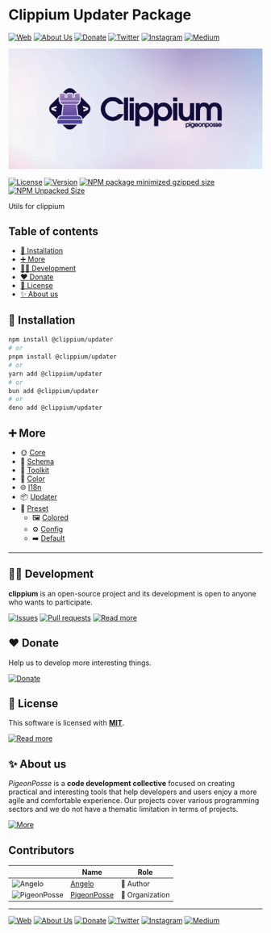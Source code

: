 # Clippium Updater Package

[![Web](https://img.shields.io/badge/Web-grey?style=for-the-badge&logoColor=white)](https://pigeonposse.com)
[![About Us](https://img.shields.io/badge/About%20Us-grey?style=for-the-badge&logoColor=white)](https://pigeonposse.com/about)
[![Donate](https://img.shields.io/badge/Donate-pink?style=for-the-badge&logoColor=white)](https://pigeonposse.com/contribute)
[![Twitter](https://img.shields.io/badge/Twitter-black?style=for-the-badge&logoColor=white&logo=twitter)](https://twitter.com/pigeonposse_)
[![Instagram](https://img.shields.io/badge/Instagram-black?style=for-the-badge&logoColor=white&logo=instagram)](https://www.instagram.com/pigeon.posse/)
[![Medium](https://img.shields.io/badge/Medium-black?style=for-the-badge&logoColor=white&logo=medium)](https://medium.com/@pigeonposse)

[![BANNER](https://github.com/pigeonposse/clippium/blob/main/docs/public/banner.png?raw=true)](https://clippium.pigeonposse.com/guide/core)

[![License](https://img.shields.io/github/license/pigeonposse/clippium?style=for-the-badge&color=green&logoColor=white)](/LICENSE)
[![Version](https://img.shields.io/npm/v/clippium?style=for-the-badge&color=blue&label=Version)](https://www.npmjs.com/package/clippium)
[![NPM package minimized gzipped size](https://img.shields.io/bundlejs/size/@clippium/updater?style=for-the-badge&color=orange&label=Minimized+size&logoColor=white)](https://www.npmjs.com/package/@clippium/updater)
[![NPM Unpacked Size](https://img.shields.io/npm/unpacked-size/@clippium/updater/1.0.0?style=for-the-badge&color=orange&logoColor=white)](https://www.npmjs.com/package/@clippium/updater)

Utils for clippium

## Table of contents

- [🔑 Installation](#-installation)
- [➕ More](#-more)
- [👨‍💻 Development](#-development)
- [❤️ Donate](#-donate)
- [📜 License](#-license)
- [✨ About us](#-about-us)




## 🔑 Installation

```bash 
npm install @clippium/updater
# or
pnpm install @clippium/updater
# or
yarn add @clippium/updater
# or
bun add @clippium/updater
# or
deno add @clippium/updater
```

## ➕ More

- 🌞 [Core](https://clippium.pigeonposse.com/guide/core)
- 📝 [Schema](https://clippium.pigeonposse.com/guide/schema)
- 🧰 [Toolkit](https://clippium.pigeonposse.com/guide/toolkit)
- 🎨 [Color](https://clippium.pigeonposse.com/guide/color)
- 🌐 [I18n](https://clippium.pigeonposse.com/guide/i18n)
- 📦 [Updater](https://clippium.pigeonposse.com/guide/updater)
- 💾 [Preset](https://clippium.pigeonposse.com/guide/preset)
  - 🖼️ [Colored](https://clippium.pigeonposse.com/guide/preset/colored)
  - ⚙️ [Config](https://clippium.pigeonposse.com/guide/preset/config)
  - ➡️ [Default](https://clippium.pigeonposse.com/guide/preset/default)


---

## 👨‍💻 Development

__clippium__ is an open-source project and its development is open to anyone who wants to participate.

[![Issues](https://img.shields.io/badge/Issues-grey?style=for-the-badge)](https://github.com/pigeonposse/clippium/issues)
[![Pull requests](https://img.shields.io/badge/Pulls-grey?style=for-the-badge)](https://github.com/pigeonposse/clippium/pulls)
[![Read more](https://img.shields.io/badge/Read%20more-grey?style=for-the-badge)](https://clippium.pigeonposse.com)

## ❤️ Donate

Help us to develop more interesting things.

[![Donate](https://img.shields.io/badge/Donate-grey?style=for-the-badge)](https://pigeonposse.com/contribute)

## 📜 License

This software is licensed with __[MIT](https://github.com/pigeonposse/clippium/blob/main/LICENSE)__.

[![Read more](https://img.shields.io/badge/Read-more-grey?style=for-the-badge)](https://github.com/pigeonposse/clippium/blob/main/LICENSE)

## ✨ About us

*PigeonPosse* is a __code development collective__ focused on creating practical and interesting tools that help developers and users enjoy a more agile and comfortable experience. Our projects cover various programming sectors and we do not have a thematic limitation in terms of projects.

[![More](https://img.shields.io/badge/Read-more-grey?style=for-the-badge)](https://github.com/pigeonposse)


## Contributors

|   | Name | Role |
| ----- | ---- | ---- |
| ![Angelo](https://github.com/angelespejo.png?size=72) | [Angelo](https://github.com/angelespejo) | 👑 Author |
| ![PigeonPosse](https://github.com/pigeonposse.png?size=72) | [PigeonPosse](https://github.com/pigeonposse) | 🏢 Organization |

---

[![Web](https://img.shields.io/badge/Web-grey?style=for-the-badge&logoColor=white)](https://pigeonposse.com)
[![About Us](https://img.shields.io/badge/About%20Us-grey?style=for-the-badge&logoColor=white)](https://pigeonposse.com/about)
[![Donate](https://img.shields.io/badge/Donate-pink?style=for-the-badge&logoColor=white)](https://pigeonposse.com/contribute)
[![Twitter](https://img.shields.io/badge/Twitter-black?style=for-the-badge&logoColor=white&logo=twitter)](https://twitter.com/pigeonposse_)
[![Instagram](https://img.shields.io/badge/Instagram-black?style=for-the-badge&logoColor=white&logo=instagram)](https://www.instagram.com/pigeon.posse/)
[![Medium](https://img.shields.io/badge/Medium-black?style=for-the-badge&logoColor=white&logo=medium)](https://medium.com/@pigeonposse)

<!--

██████╗ ██╗ ██████╗ ███████╗ ██████╗ ███╗   ██╗██████╗  ██████╗ ███████╗███████╗███████╗
██╔══██╗██║██╔════╝ ██╔════╝██╔═══██╗████╗  ██║██╔══██╗██╔═══██╗██╔════╝██╔════╝██╔════╝
██████╔╝██║██║  ███╗█████╗  ██║   ██║██╔██╗ ██║██████╔╝██║   ██║███████╗███████╗█████╗  
██╔═══╝ ██║██║   ██║██╔══╝  ██║   ██║██║╚██╗██║██╔═══╝ ██║   ██║╚════██║╚════██║██╔══╝  
██║     ██║╚██████╔╝███████╗╚██████╔╝██║ ╚████║██║     ╚██████╔╝███████║███████║███████╗
╚═╝     ╚═╝ ╚═════╝ ╚══════╝ ╚═════╝ ╚═╝  ╚═══╝╚═╝      ╚═════╝ ╚══════╝╚══════╝╚══════╝
█████╗█████╗█████╗█████╗█████╗█████╗█████╗█████╗█████╗                                  
╚════╝╚════╝╚════╝╚════╝╚════╝╚════╝╚════╝╚════╝╚════╝                                  
 ██████╗██╗     ██╗██████╗ ██████╗ ██╗██╗   ██╗███╗   ███╗                              
██╔════╝██║     ██║██╔══██╗██╔══██╗██║██║   ██║████╗ ████║                              
██║     ██║     ██║██████╔╝██████╔╝██║██║   ██║██╔████╔██║                              
██║     ██║     ██║██╔═══╝ ██╔═══╝ ██║██║   ██║██║╚██╔╝██║                              
╚██████╗███████╗██║██║     ██║     ██║╚██████╔╝██║ ╚═╝ ██║                              
 ╚═════╝╚══════╝╚═╝╚═╝     ╚═╝     ╚═╝ ╚═════╝ ╚═╝     ╚═╝                              

- Author: [Angelo](https://github.com/angelespejo)



-->

